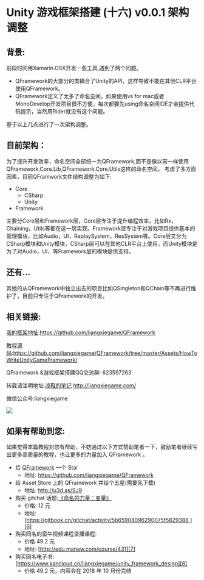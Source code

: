 # Unity 游戏框架搭建 (十六)  v0.0.1 架构调整

## 背景:
前段时间用Xamarin.OSX开发一些工具,遇到了两个问题。

* QFramework的大部分的类耦合了Unity的API，这样导致不能在其他CLR平台使用QFramework。
* QFramework定义了太多了命名空间，如果使用vs for mac或者MonoDevelop开发项目很不方便，每次都要先using命名空间IDE才会提供代码提示，当然用Rider就没有这个问题。


基于以上几点进行了一次架构调整。

## 目前架构：
为了提升开发效率，命名空间全部统一为QFramework,而不是像以前一样使用QFramework.Core.Lib,QFramework.Core.Utils这样的命名空间。
考虑了多方面因素，目前QFramwork文件结构调整为如下:	

* Core 
  * CSharp
  * Unity
* Framework

主要分Core层和Framework层，Core层专注于提升编程效率，比如Rx，Chaining，Utils等都在这一层实现。Framework层专注于对游戏项目提供基本的管理模块，比如Audio，UI，ReplaySystem，ResSystem等。Core层又分为CSharp模块和Unity模块，CSharp层可以在其他CLR平台上使用，而Unity模块是为了对Audio，UI，等Framework层的模块提供支持。

## 还有...

其他的从QFramework中独立出去的项目比如QSingleton和QChain等不再进行维护了，目前只专注于QFramework的开发。

## 相关链接:
[我的框架地址][1]:https://github.com/liangxiegame/QFramework

[教程源码][2]:https://github.com/liangxiegame/QFramework/tree/master/Assets/HowToWriteUnityGameFramework/

QFramework &游戏框架搭建QQ交流群: 623597263

转载请注明地址:[凉鞋的笔记][3] http://liangxiegame.com/

微信公众号:liangxiegame

![][image-1]

## 如果有帮助到您:
如果觉得本篇教程对您有帮助，不妨通过以下方式赞助笔者一下，鼓励笔者继续写出更多高质量的教程，也让更多的力量加入 QFramework 。

* 给 [QFramework][4] 一个 Star
	* 地址: https://github.com/liangxiegame/QFramework
* 给 Asset Store 上的 QFramework 并给个五星(需要先下载)
	* 地址: http://u3d.as/SJ9
* 购买 gitchat 话题:[《命名的力量：变量》][5]
	* 价格: 12 元
	* 地址: [https://gitbook.cn/gitchat/activity/5b65904096290075f5829388 ][6]
* 购买同名的蛮牛视频课程录播课程: 
	* 价格 49.2 元
	* 地址: [http://edu.manew.com/course/431][7]
* 购买同名电子书:[https://www.kancloud.cn/liangxiegame/unity_framework_design][8]
	* 价格  49.2 元，内容会在 2018 年 10 月份完结

[1]:	https://github.com/liangxiegame/QFramework
[2]:	https://github.com/liangxiegame/QFramework/tree/master/Assets/HowToWriteUnityGameFramework/%0A
[3]:	http://liangxiegame.com/
[4]:	https://github.com/liangxiegame/QFramework
[5]:	https://gitbook.cn/gitchat/activity/5b65904096290075f5829388
[6]:	https://gitbook.cn/gitchat/activity/5b65904096290075f5829388 "https://gitbook.cn/gitchat/activity/5b65904096290075f5829388"
[7]:	http://edu.manew.com/course/431
[8]:	https://www.kancloud.cn/liangxiegame/unity_framework_design

[image-1]:	https://ws4.sinaimg.cn/large/006tKfTcgy1fryc5skygwj30by0byt9i.jpg